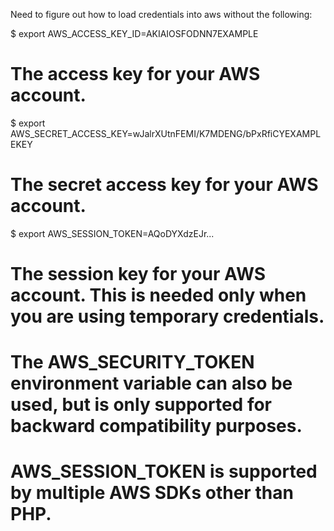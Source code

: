 Need to figure out how to load credentials into aws without the following:

$ export AWS_ACCESS_KEY_ID=AKIAIOSFODNN7EXAMPLE

# The access key for your AWS account.

$ export AWS_SECRET_ACCESS_KEY=wJalrXUtnFEMI/K7MDENG/bPxRfiCYEXAMPLEKEY

# The secret access key for your AWS account.

$ export AWS_SESSION_TOKEN=AQoDYXdzEJr...<remainder of security token>

# The session key for your AWS account. This is needed only when you are using temporary credentials.

# The AWS_SECURITY_TOKEN environment variable can also be used, but is only supported for backward compatibility purposes.

# AWS_SESSION_TOKEN is supported by multiple AWS SDKs other than PHP.
